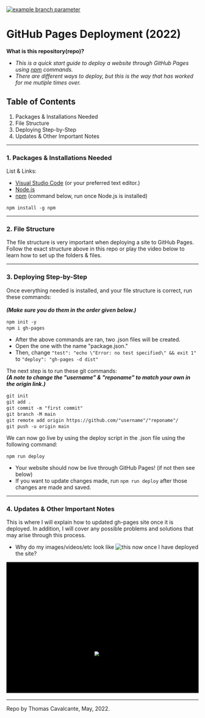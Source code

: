 [![example branch parameter](https://github.com/github/docs/actions/workflows/main.yml/badge.svg?branch=feature-1)](https://app.travis-ci.com/cavalcantethomas/GitHub-Pages-Deploy.svg?branch=main)
# GitHub Pages Deployment (2022)

**What is this repository(repo)?** <br>
- *This is a quick start guide to deploy a website through GitHub Pages using [npm](https://docs.npmjs.com/downloading-and-installing-node-js-and-npm) commands.*
- *There are different ways to deploy, but this is the way that has worked for me mutiple times over.*

## Table of Contents
1. Packages & Installations Needed
2. File Structure
3. Deploying Step-by-Step
4. Updates & Other Important Notes
---

### 1. Packages & Installations Needed
List & Links:
- [Visual Studio Code](https://code.visualstudio.com/download) (or your preferred text editor.)
- [Node.js](https://nodejs.org/en/download/)
- [npm](https://docs.npmjs.com/downloading-and-installing-node-js-and-npm) (command below, run once Node.js is installed)
```
npm install -g npm
```

---

### 2. File Structure
The file structure is very important when deploying a site to GitHub Pages. Follow the exact structure above in this repo or play the video below to learn how to set up the folders & files.

---

### 3. Deploying Step-by-Step
Once everything needed is installed, and your file structure is correct,
run these commands: </br>
</br>
***(Make sure you do them in the order given below.)***
```
npm init -y
npm i gh-pages
```
- After the above commands are ran, two .json files will be created. </br>
- Open the one with the name "package.json." </br>
- Then, change `"test": "echo \"Error: no test specified\" && exit 1"` to `"deploy": "gh-pages -d dist"`

The next step is to run these git commands: </br>
***(A note to change the "username" & "reponame" to match your own in the origin link.)***
```
git init
git add .
git commit -m "first commit"
git branch -M main
git remote add origin https://github.com/"username"/"reponame"/
git push -u origin main
```
We can now go live by using the deploy script in the .json file using the following command:

```
npm run deploy
```
- Your website should now be live through GitHub Pages! (if not then see below)
- If you want to update changes made, run `npm run deploy` after those changes are made and saved.

---

### 4. Updates & Other Important Notes
This is where I will explain how to updated gh-pages site once it is deployed. In addition, I will cover any possible problems and solutions that may arise through this process.

- Why do my images/videos/etc look like ![this](image.jpg) now once I have deployed the site?

<p align="center">
  <img src="missingfile.gif" />
</p>

---

Repo by Thomas Cavalcante, May, 2022.
